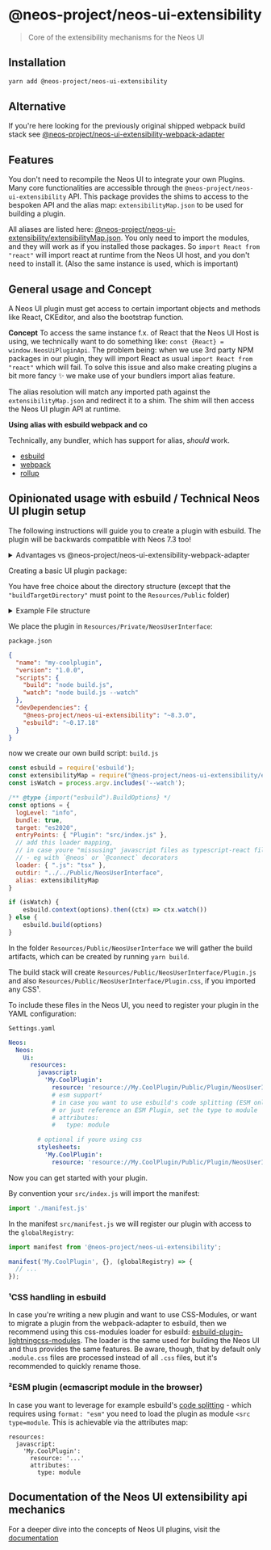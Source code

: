 # @neos-project/neos-ui-extensibility

> Core of the extensibility mechanisms for the Neos UI

## Installation
```bash
yarn add @neos-project/neos-ui-extensibility
```

## Alternative
If you're here looking for the previously original shipped webpack build stack see [@neos-project/neos-ui-extensibility-webpack-adapter](https://github.com/neos/neos-ui/tree/8.3/packages/neos-ui-extensibility-webpack-adapter)

## Features

You don't need to recompile the Neos UI to integrate your own Plugins. Many core functionalities are accessible through the `@neos-project/neos-ui-extensibility` API.
This package provides the shims to access to the bespoken API and the alias map: `extensibilityMap.json` to be used for building a plugin.

All aliases are listed here: [@neos-project/neos-ui-extensibility/extensibilityMap.json](https://github.com/neos/neos-ui/blob/8.3/packages/neos-ui-extensibility/extensibilityMap.json).
You only need to import the modules, and they will work as if you installed those packages.
So `import React from "react"` will import react at runtime from the Neos UI host, and you don't need to install it. (Also the same instance is used, which is important)


## General usage and Concept

A Neos UI plugin must get access to certain important objects and methods like React, CKEditor, and also the bootstrap function.

**Concept**
To access the same instance f.x. of React that the Neos UI Host is using, we technically want to do something like: `const {React} = window.NeosUiPluginApi`. The problem being: when we use 3rd party NPM packages in our plugin, they will import React as usual `import React from "react"` which will fail.
To solve this issue and also make creating plugins a bit more fancy ✨ we make use of your bundlers import alias feature.

The alias resolution will match any imported path against the `extensibilityMap.json` and redirect it to a shim. The shim will then access the Neos UI plugin API at runtime.

**Using alias with esbuild webpack and co**

Technically, any bundler, which has support for alias, _should_ work.

- [esbuild](https://esbuild.github.io/api/#alias)
- [webpack](https://webpack.js.org/configuration/resolve/#resolvealias)
- [rollup](https://www.npmjs.com/package/@rollup/plugin-alias)

## Opinionated usage with esbuild / Technical Neos UI plugin setup 

The following instructions will guide you to create a plugin with esbuild.
The plugin will be backwards compatible with Neos 7.3 too!

<details>
<summary>Advantages vs @neos-project/neos-ui-extensibility-webpack-adapter</summary>

```diff
+ Use Esbuild
- Cannot use Webpack
- Code splitting is more advanced in webpack
+ No need for Babel
+ Use latest ES Syntax
+ Fully controll the build process
+ Speeeeed
+ Way less dev dependencies -> faster installation.
```

</details>

Creating a basic UI plugin package:

You have free choice about the directory structure (except that the `"buildTargetDirectory"` must point to the `Resources/Public` folder) 

<details>
<summary>Example File structure</summary>

```
- My.CoolPlugin
	- Configuration
		- Settings.yaml
	- Resources
		- Private
			- NeosUserInterface
				- src
					- index.js
					- manifest.js
				- package.json

		# created on build ...
		- Public 
			- NeosUserInterface
				- Plugin.js
				- Plugin.js.map
```

</details>

We place the plugin in `Resources/Private/NeosUserInterface`:

`package.json`
```json
{
  "name": "my-coolplugin",
  "version": "1.0.0",
  "scripts": {
    "build": "node build.js",
    "watch": "node build.js --watch"
  },
  "devDependencies": {
    "@neos-project/neos-ui-extensibility": "~8.3.0",
    "esbuild": "~0.17.18"
  }
}
```

now we create our own build script:
`build.js`
```js
const esbuild = require('esbuild');
const extensibilityMap = require("@neos-project/neos-ui-extensibility/extensibilityMap.json");
const isWatch = process.argv.includes('--watch');

/** @type {import("esbuild").BuildOptions} */
const options = {
  logLevel: "info",
  bundle: true,
  target: "es2020",
  entryPoints: { "Plugin": "src/index.js" },
  // add this loader mapping,
  // in case youre "missusing" javascript files as typescript-react files
  // - eg with `@neos` or `@connect` decorators
  loader: { ".js": "tsx" },
  outdir: "../../Public/NeosUserInterface",
  alias: extensibilityMap
}

if (isWatch) {
    esbuild.context(options).then((ctx) => ctx.watch())
} else {
    esbuild.build(options)
}
```

In the folder `Resources/Public/NeosUserInterface` we will gather the build artifacts, which can be created by running `yarn build`.

The build stack will create `Resources/Public/NeosUserInterface/Plugin.js` and also `Resources/Public/NeosUserInterface/Plugin.css`, if you imported any CSS¹.

To include these files in the Neos UI, you need to register your plugin in the YAML configuration:

`Settings.yaml`
```yaml
Neos:
  Neos:
    Ui:
      resources:
        javascript:
          'My.CoolPlugin':
            resource: 'resource://My.CoolPlugin/Public/Plugin/NeosUserInterface/Plugin.js'
            # esm support²
            # in case you want to use esbuild's code splitting (ESM only)
            # or just reference an ESM Plugin, set the type to module
            # attributes:
            #   type: module

        # optional if youre using css
        stylesheets:
          'My.CoolPlugin':
            resource: 'resource://My.CoolPlugin/Public/Plugin/NeosUserInterface/Plugin.css'
```

Now you can get started with your plugin.

By convention your `src/index.js` will import the manifest:
```js
import './manifest.js'
```

In the manifest `src/manifest.js` we will register our plugin with access to the `globalRegistry`:
```js
import manifest from '@neos-project/neos-ui-extensibility';

manifest('My.CoolPlugin', {}, (globalRegistry) => {
  // ...
});
```

### ¹CSS handling in esbuild

In case you're writing a new plugin and want to use CSS-Modules, or want to migrate a plugin from the webpack-adapter to esbuild, then we recommend using this css-modules loader for esbuild:
[esbuild-plugin-lightningcss-modules](https://github.com/mhsdesign/esbuild-plugin-lightningcss-modules). The loader is the same used for building the Neos UI and thus provides the same features. Be aware, though, that by default only `.module.css` files are processed instead of all `.css` files, but it's recommended to quickly rename those.

### ²ESM plugin (ecmascript module in the browser)

In case you want to leverage for example esbuild's [code splitting](https://esbuild.github.io/api/#splitting) - which requires using `format: "esm"` you need to load the plugin as module `<src type=module`.
This is achievable via the attributes map:

```
resources:
  javascript:
    'My.CoolPlugin':
      resource: '...'
      attributes:
        type: module
```

## Documentation of the Neos UI extensibility api mechanics

For a deeper dive into the concepts of Neos UI plugins, visit the [documentation](https://docs.neos.io/guide/manual/extending-the-user-interface/react-extensibility-api)
